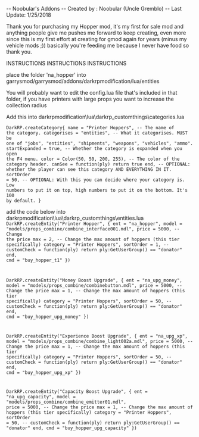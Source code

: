 -- Noobular's Addons
-- Created by : Noobular (Uncle Gremblo)
-- Last Update: 1/25/2018

Thank you for purchasing my Hopper mod, it's my first for sale mod and anything people give me pushes me forward to keep creating, 
even more since this is my first effort at creating for gmod again for years (minus my vehicle mods ;)) 
basically you're feeding me because I never have food so thank you.


INSTRUCTIONS
INSTRUCTIONS
INSTRUCTIONS

place the folder 'na_hopper' into garrysmod/garrysmod/addons/darkrpmodification/lua/entities

You will probably want to edit the config.lua file that's included in that folder, if you have printers with large props you want to increase the collection radius



Add this into darkrpmodification\lua\darkrp_customthings\categories.lua

<code>DarkRP.createCategory{
    name = "Printer Hoppers", -- The name of the category.
    categorises = "entities", -- What it categorises. MUST be one of "jobs", "entities", "shipments", "weapons", "vehicles", "ammo".
    startExpanded = true, -- Whether the category is expanded when you open the F4 menu.
    color = Color(50, 50, 200, 255), -- The color of the category header.
    canSee = function(ply) return true end, -- OPTIONAL: whether the player can see this category AND EVERYTHING IN IT.
    sortOrder = 50, -- OPTIONAL: With this you can decide where your category is. Low numbers to put it on top, high numbers to put it on the bottom. It's 100 by default.
}</code>





add the code below into darkrpmodification\lua\darkrp_customthings\entities.lua
<code>
DarkRP.createEntity("Printer Hopper", {
    ent = "na_hopper",
    model = "models/props_combine/combine_interface001.mdl",
    price = 5000, -- Change the price
    max = 2,      -- Change the max amount of hoppers (this tier specifically)
    category = "Printer Hoppers",
    sortOrder = 1,
   -- customCheck = function(ply) return ply:GetUserGroup() == "donator" end,
    cmd = "buy_hopper_t1"
})

DarkRP.createEntity("Money Boost Upgrade", {
    ent = "na_upg_money",
    model = "models/props_combine/combinebutton.mdl",
    price = 5000, -- Change the price
    max = 1,      -- Change the max amount of hoppers (this tier specifically)
    category = "Printer Hoppers",
    sortOrder = 50,
    -- customCheck = function(ply) return ply:GetUserGroup() == "donator" end,
    cmd = "buy_hopper_upg_money"
})

DarkRP.createEntity("Experience Boost Upgrade", {
    ent = "na_upg_xp",
    model = "models/props_combine/combine_light002a.mdl",
    price = 5000, -- Change the price
    max = 1,      -- Change the max amount of hoppers (this tier specifically)
    category = "Printer Hoppers",
    sortOrder = 50,
    -- customCheck = function(ply) return ply:GetUserGroup() == "donator" end,
    cmd = "buy_hopper_upg_xp"
})

DarkRP.createEntity("Capacity Boost Upgrade", {
    ent = "na_upg_capacity",
    model = "models/props_combine/combine_emitter01.mdl",
    price = 5000, -- Change the price
    max = 1,      -- Change the max amount of hoppers (this tier specifically)
    category = "Printer Hoppers",
    sortOrder = 50,
    -- customCheck = function(ply) return ply:GetUserGroup() == "donator" end,
    cmd = "buy_hopper_upg_capacity"
})

</code>
